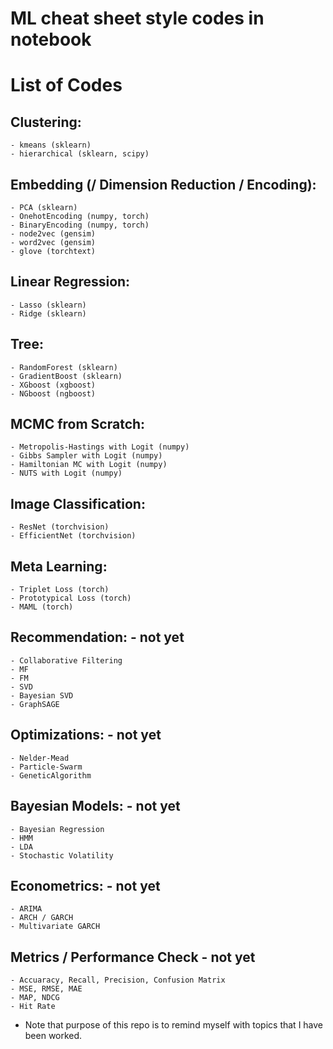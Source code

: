 # ML cheat sheet style codes in notebook

# List of Codes 

## Clustering:
    - kmeans (sklearn)
    - hierarchical (sklearn, scipy)

## Embedding (/ Dimension Reduction / Encoding):
    - PCA (sklearn)
    - OnehotEncoding (numpy, torch)
    - BinaryEncoding (numpy, torch)
    - node2vec (gensim)
    - word2vec (gensim)
    - glove (torchtext)

## Linear Regression:
    - Lasso (sklearn)
    - Ridge (sklearn)

## Tree:
    - RandomForest (sklearn)
    - GradientBoost (sklearn)
    - XGboost (xgboost)
    - NGboost (ngboost)

## MCMC from Scratch:
    - Metropolis-Hastings with Logit (numpy)
    - Gibbs Sampler with Logit (numpy)
    - Hamiltonian MC with Logit (numpy)
    - NUTS with Logit (numpy)

## Image Classification:
    - ResNet (torchvision)
    - EfficientNet (torchvision)

## Meta Learning:
    - Triplet Loss (torch)
    - Prototypical Loss (torch)
    - MAML (torch)

## Recommendation: - not yet
    - Collaborative Filtering
    - MF
    - FM
    - SVD
    - Bayesian SVD
    - GraphSAGE

## Optimizations: - not yet
    - Nelder-Mead
    - Particle-Swarm
    - GeneticAlgorithm

## Bayesian Models: - not yet
    - Bayesian Regression
    - HMM
    - LDA
    - Stochastic Volatility

## Econometrics: - not yet
    - ARIMA
    - ARCH / GARCH
    - Multivariate GARCH

## Metrics / Performance Check - not yet
    - Accuaracy, Recall, Precision, Confusion Matrix
    - MSE, RMSE, MAE
    - MAP, NDCG
    - Hit Rate


* Note that purpose of this repo is to remind myself with topics that I have been worked. 